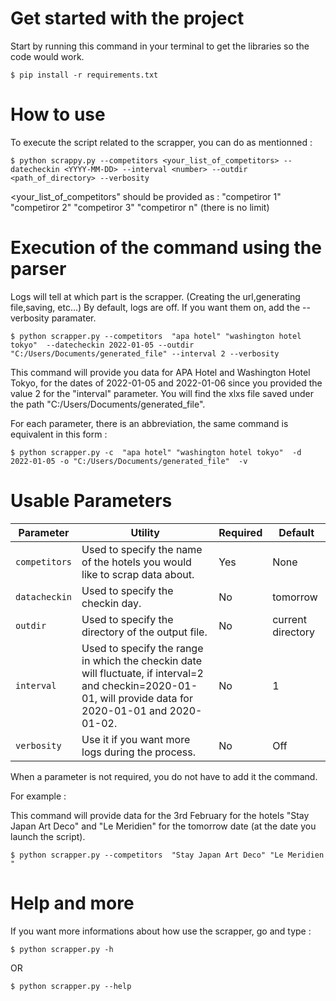 # Get started with the project
Start by running this command in your terminal to get the libraries so the code would work.

`$ pip install -r requirements.txt`


# How to use

To execute the script related to the scrapper, you can do as mentionned :

`$ python scrappy.py --competitors <your_list_of_competitors> --datecheckin <YYYY-MM-DD> --interval <number> --outdir <path_of_directory> --verbosity`

<your_list_of_competitors" should be provided as : "competiror 1" "competiror 2" "competiror 3" "competiror n" (there is no limit)


# Execution of the command using the parser
Logs will tell at which part is the scrapper. (Creating the url,generating file,saving, etc...)
By default, logs are off. If you want them on, add the --verbosity paramater.

`$ python scrapper.py --competitors  "apa hotel" "washington hotel tokyo"  --datecheckin 2022-01-05 --outdir "C:/Users/Documents/generated_file" --interval 2 --verbosity`

This command will provide you data for APA Hotel and Washington Hotel Tokyo, for the dates of 2022-01-05 and 2022-01-06 since you provided the value 2 for the "interval" parameter. You will find the xlxs file saved under the path "C:/Users/Documents/generated_file".


For each parameter, there is an abbreviation, the same command is equivalent in this form : 

`$ python scrapper.py -c  "apa hotel" "washington hotel tokyo"  -d 2022-01-05 -o "C:/Users/Documents/generated_file"  -v`




# Usable Parameters

| Parameter     | Utility                                                                                                                                                     | Required | Default           |
|---------------|-------------------------------------------------------------------------------------------------------------------------------------------------------------|----------|-------------------|
| `competitors` | Used to specify the name of the hotels you would like to scrap data about.                                                                                  | Yes      | None              |
| `datacheckin` | Used to specify the checkin day.                                                                                                                            | No       | tomorrow          |
| `outdir`      | Used to specify the directory of the output file.                                                                                                           | No       | current directory |
| `interval`    | Used to specify the range in which the checkin date will fluctuate,  if interval=2 and checkin=2020-01-01, will provide data for 2020-01-01 and 2020-01-02. | No       | 1                 |
| `verbosity`   | Use it if you want more logs during the process.                                                                                                            | No       | Off               |


When a parameter is not required, you do not have to add  it the command.

For example :

This  command will provide data for the 3rd February for the hotels "Stay Japan Art Deco" and  "Le Meridien" for the tomorrow date (at the date you launch the script).

`$ python scrapper.py --competitors  "Stay Japan Art Deco" "Le Meridien "`


# Help and more

If you want more informations about how use the scrapper, go and type :

`$ python scrapper.py -h`

OR

`$ python scrapper.py --help`


